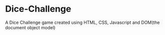 # Dice-Challenge
A Dice Challenge game created using HTML, CSS, Javascript and DOM(the document object model)
